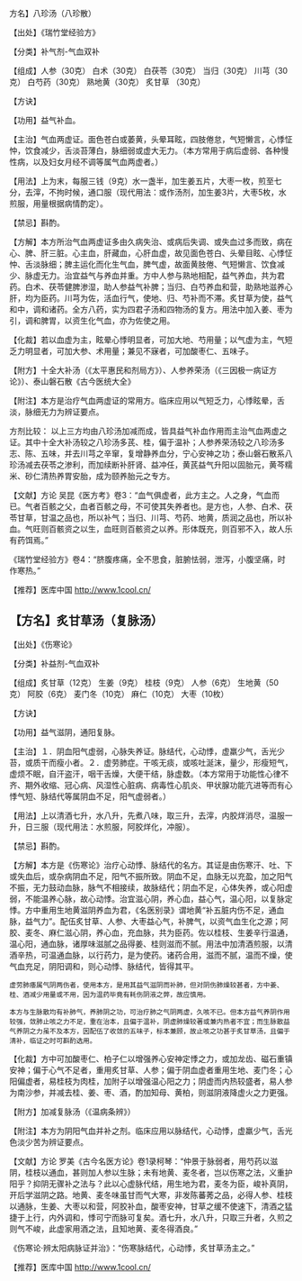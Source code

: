 方名】八珍汤（八珍散）

【出处】《瑞竹堂经验方》

【分类】补气剂-气血双补

【组成】人参（30克） 白术（30克） 白茯苓（30克） 当归（30克） 川芎（30克） 白芍药（30克） 熟地黄（30克） 炙甘草 （30克）

【方诀】

【功用】益气补血。

【主治】气血两虚证。面色苍白或萎黄，头晕耳眩，四肢倦怠，气短懒言，心悸怔忡，饮食减少，舌淡苔薄白，脉细弱或虚大无力。（本方常用于病后虚弱、各种慢性病，以及妇女月经不调等属气血两虚者。）

【用法】上为末，每服三钱（9克）水一盏半，加生姜五片，大枣一枚，煎至七分，去滓，不拘时候，通口服（现代用法：或作汤剂，加生姜3片，大枣5枚，水煎服，用量根据病情酌定）。

【禁忌】斟酌。

【方解】本方所治气血两虚证多由久病失治、或病后失调、或失血过多而致，病在心、脾、肝三脏。心主血，肝藏血，心肝血虚，故见面色苍白、头晕目眩、心悸怔忡、舌淡脉细；脾主运化而化生气血，脾气虚，故面黄肢倦、气短懒言、饮食减少、脉虚无力。治宜益气与养血并重。方中人参与熟地相配，益气养血，共为君药。白术、茯苓健脾渗湿，助人参益气补脾；当归、白芍养血和营，助熟地滋养心肝，均为臣药。川芎为佐，活血行气，使地、归、芍补而不滞。炙甘草为使，益气和中，调和诸药。全方八药，实为四君子汤和四物汤的复方。用法中加入姜、枣为引，调和脾胃，以资生化气血，亦为佐使之用。

【化裁】若以血虚为主，眩晕心悸明显者，可加大地、芍用量；以气虚为主，气短乏力明显者，可加大参、术用量；兼见不寐者，可加酸枣仁、五味子。

【附方】十全大补汤（《太平惠民和剂局方》）、人参养荣汤（《三因极一病证方论》）、泰山磐石散《古今医统大全》

【附注】本方是治疗气血两虚证的常用方。临床应用以气短乏力，心悸眩晕，舌淡，脉细无力为辨证要点。

方剂比较：
    以上三方均由八珍汤加减而成，皆具益气补血作用而主治气血两虚之证。其中十全大补汤较之八珍汤多芪、桂，偏于温补；人参养荣汤较之八珍汤多志、陈、五味，并去川芎之辛窜，复增静养血分，宁心安神之功；泰山磐石散系八珍汤减去茯苓之渗利，而加续断补肝肾、益冲任，黄芪益气升阳以固胎元，黄芩糯米、砂仁清热养胃安胎，成为颐养胎元之专方。

【文献】方论  吴昆《医方考》卷3：“血气俱虚者，此方主之。人之身，气血而已。气者百骸之父，血者百骸之母，不可使其失养者也。是方也，人参、白术、茯苓甘草，甘温之品也，所以补气；当归、川芎、芍药、地黄，质润之品也，所以补血。气旺则百骸资之以生，血旺则百骸资之以养。形体既充，则百邪不入，故人乐有药饵焉。”

《瑞竹堂经验方》卷4：“脐腹疼痛，全不思食，脏腑怯弱，泄泻，小腹坚痛，时作寒热。”

【推荐】医库中国 http://www.1cool.cn/



## 【方名】炙甘草汤（复脉汤）

【出处】《伤寒论》

【分类】补益剂-气血双补

【组成】炙甘草（12克） 生姜（9克） 桂枝（9克） 人参（6克） 生地黄（50克） 阿胶（6克） 麦门冬（10克）  麻仁（10克） 大枣（10枚）

【方诀】

【功用】益气滋阴，通阳复脉。

【主治】１．阴血阳气虚弱，心脉失养证。脉结代，心动悸，虚羸少气，舌光少苔，或质干而瘦小者。２．虚劳肺症。干咳无痰，或咳吐涎沫，量少，形瘦短气，虚烦不眠，自汗盗汗，咽干舌燥，大便干结，脉虚数。（本方常用于功能性心律不齐、期外收缩、冠心病、风湿性心脏病、病毒性心肌炎、甲状腺功能亢进等而有心悸气短、脉结代等属阴血不足，阳气虚弱者。）

【用法】上以清酒七升，水八升，先煮八味，取三升，去滓，内胶烊消尽，温服一升，日三服（现代用法：水煎服，阿胶烊化，冲服）。

【禁忌】斟酌。

【方解】本方是《伤寒论》治疗心动悸、脉结代的名方。其证是由伤寒汗、吐、下或失血后，或杂病阴血不足，阳气不振所致。阴血不足，血脉无以充盈，加之阳气不振，无力鼓动血脉，脉气不相接续，故脉结代；阴血不足，心体失养，或心阳虚弱，不能温养心脉，故心动悸。治宜滋心阴，养心血，益心气，温心阳，以复脉定悸。方中重用生地黄滋阴养血为君，《名医别录》谓地黄“补五脏内伤不足，通血脉，益气力”。配伍炙甘草、人参、大枣益心气，补脾气，以资气血生化之源；阿胶、麦冬、麻仁滋心阴，养心血，充血脉，共为臣药。佐以桂枝、生姜辛行温通，温心阳，通血脉，诸厚味滋腻之品得姜、桂则滋而不腻。用法中加清酒煎服，以清酒辛热，可温通血脉，以行药力，是为使药。诸药合用，滋而不腻，温而不燥，使气血充足，阴阳调和，则心动悸、脉结代，皆得其平。

    虚劳肺痿属气阴两伤者，使用本方，是用其益气滋阴而补肺，但对阴伤肺燥较甚者，方中姜、桂、酒减少用量或不用，因为温药毕竟有耗伤阴液之弊，故应慎用。

    本方与生脉散均有补肺气，养肺阴之功，可治疗肺之气阴两虚，久咳不已。但本方益气养阴作用较强，敛肺止咳之力不足，重在治本，且偏于温补，阴虚肺燥较著或兼内热者不宜；而生脉散益气养阴之力虽不及本方，因配伍了收敛的五味子，标本兼顾，故止咳之功甚于炙甘草汤，且偏于清补，临证之时可斟酌选用。

【化裁】方中可加酸枣仁、柏子仁以增强养心安神定悸之力，或加龙齿、磁石重镇安神；偏于心气不足者，重用炙甘草、人参；偏于阴血虚者重用生地、麦门冬；心阳偏虚者，易桂枝为肉桂，加附子以增强温心阳之力；阴虚而内热较盛者，易人参为南沙参，并减去桂、姜、枣、酒，酌加知母、黄柏，则滋阴液降虚火之力更强。

【附方】加减复脉汤（《温病条辨》）

【附注】本方为阴阳气血并补之剂。临床应用以脉结代，心动悸，虚羸少气，舌光色淡少苦为辨证要点。

【文献】方论  罗美《古今名医方论》卷1录柯琴：“仲景于脉弱者，用芍药以滋阴，桂枝以通血，甚则加人参以生脉；未有地黄、麦冬者，岂以伤寒之法，义重护阳乎？抑阴无骤补之法与？此以心虚脉代结，用生地为君，麦冬为臣，峻补真阴，开后学滋阴之路。地黄、麦冬味虽甘而气大寒，非发陈蕃莠之品，必得人参、桂枝以通脉，生姜、大枣以和营，阿胶补血，酸枣安神，甘草之缓不使速下，清酒之猛捷于上行，内外调和，悸可宁而脉可复矣。酒七升，水八升，只取三升者，久煎之则气不峻，此虚家用酒之法，且知地黄、麦冬得酒良。”

《伤寒论·辨太阳病脉证并治》：“伤寒脉结代，心动悸，炙甘草汤主之。”

【推荐】医库中国 http://www.1cool.cn/